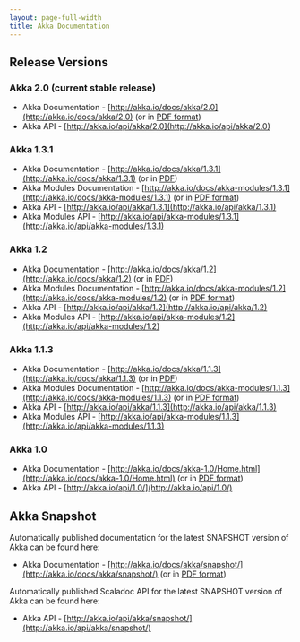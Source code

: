 ```yaml
---
layout: page-full-width
title: Akka Documentation
---
```


## Release Versions

### Akka 2.0 (current stable release)

* Akka Documentation - [http://akka.io/docs/akka/2.0](http://akka.io/docs/akka/2.0) (or in [PDF format](http://akka.io/docs/akka/2.0/Akka.pdf))
* Akka API - [http://akka.io/api/akka/2.0](http://akka.io/api/akka/2.0)


### Akka 1.3.1

* Akka Documentation - [http://akka.io/docs/akka/1.3.1](http://akka.io/docs/akka/1.3.1) (or in [PDF](http://akka.io/docs/akka/1.3.1/Akka.pdf))
* Akka Modules Documentation - [http://akka.io/docs/akka-modules/1.3.1](http://akka.io/docs/akka-modules/1.3.1) (or in [PDF format](http://akka.io/docs/akka-modules/1.3.1/AkkaModules.pdf))
* Akka API - [http://akka.io/api/akka/1.3.1](http://akka.io/api/akka/1.3.1)
* Akka Modules API - [http://akka.io/api/akka-modules/1.3.1](http://akka.io/api/akka-modules/1.3.1)

### Akka 1.2

* Akka Documentation - [http://akka.io/docs/akka/1.2](http://akka.io/docs/akka/1.2) (or in [PDF](http://akka.io/docs/akka/1.2/Akka.pdf))
* Akka Modules Documentation - [http://akka.io/docs/akka-modules/1.2](http://akka.io/docs/akka-modules/1.2) (or in [PDF format](http://akka.io/docs/akka-modules/1.2/AkkaModules.pdf))
* Akka API - [http://akka.io/api/akka/1.2](http://akka.io/api/akka/1.2)
* Akka Modules API - [http://akka.io/api/akka-modules/1.2](http://akka.io/api/akka-modules/1.2)


### Akka 1.1.3

* Akka Documentation - [http://akka.io/docs/akka/1.1.3](http://akka.io/docs/akka/1.1.3) (or in [PDF](http://akka.io/docs/akka/1.1.3/Akka.pdf))
* Akka Modules Documentation - [http://akka.io/docs/akka-modules/1.1.3](http://akka.io/docs/akka-modules/1.1.3) (or in [PDF format](http://akka.io/docs/akka-modules/1.1.3/AkkaModules.pdf))
* Akka API - [http://akka.io/api/akka/1.1.3](http://akka.io/api/akka/1.1.3)
* Akka Modules API - [http://akka.io/api/akka-modules/1.1.3](http://akka.io/api/akka-modules/1.1.3)


### Akka 1.0

* Akka Documentation - [http://akka.io/docs/akka-1.0/Home.html](http://akka.io/docs/akka-1.0/Home.html) (or in [PDF format](http://akka.io/docs/akka-1.0.pdf))
* Akka API - [http://akka.io/api/1.0/](http://akka.io/api/1.0/)

## Akka Snapshot

Automatically published documentation for the latest SNAPSHOT version of Akka can be found here:

* Akka Documentation - [http://akka.io/docs/akka/snapshot/](http://akka.io/docs/akka/snapshot/) (or in [PDF format](http://akka.io/docs/akka/snapshot/Akka.pdf))

Automatically published Scaladoc API for the latest SNAPSHOT version of Akka can be found here:

* Akka API - [http://akka.io/api/akka/snapshot/](http://akka.io/api/akka/snapshot/)